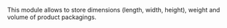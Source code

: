 This module allows to store dimensions (length, width, height), weight
and volume of product packagings.
